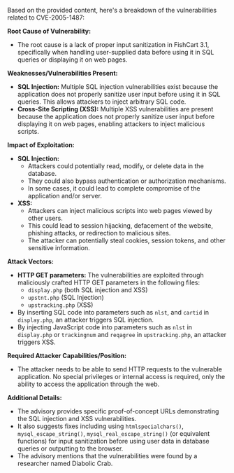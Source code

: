 Based on the provided content, here's a breakdown of the vulnerabilities related to CVE-2005-1487:

**Root Cause of Vulnerability:**

*   The root cause is a lack of proper input sanitization in FishCart 3.1, specifically when handling user-supplied data before using it in SQL queries or displaying it on web pages.

**Weaknesses/Vulnerabilities Present:**

*   **SQL Injection:** Multiple SQL injection vulnerabilities exist because the application does not properly sanitize user input before using it in SQL queries. This allows attackers to inject arbitrary SQL code.
*   **Cross-Site Scripting (XSS):** Multiple XSS vulnerabilities are present because the application does not properly sanitize user input before displaying it on web pages, enabling attackers to inject malicious scripts.

**Impact of Exploitation:**

*   **SQL Injection:**
    *   Attackers could potentially read, modify, or delete data in the database.
    *   They could also bypass authentication or authorization mechanisms.
    *   In some cases, it could lead to complete compromise of the application and/or server.
*   **XSS:**
    *   Attackers can inject malicious scripts into web pages viewed by other users.
    *   This could lead to session hijacking, defacement of the website, phishing attacks, or redirection to malicious sites.
    *   The attacker can potentially steal cookies, session tokens, and other sensitive information.

**Attack Vectors:**

*   **HTTP GET parameters:** The vulnerabilities are exploited through maliciously crafted HTTP GET parameters in the following files:
    *   `display.php` (both SQL injection and XSS)
    *  `upstnt.php` (SQL Injection)
    *  `upstracking.php` (XSS)
*   By inserting SQL code into parameters such as `nlst`,  and `cartid` in  `display.php`, an attacker triggers SQL injection.
*   By injecting JavaScript code into parameters such as `nlst` in `display.php` or `trackingnum` and `reqagree` in `upstracking.php`, an attacker triggers XSS.

**Required Attacker Capabilities/Position:**

*   The attacker needs to be able to send HTTP requests to the vulnerable application. No special privileges or internal access is required, only the ability to access the application through the web.

**Additional Details:**

*   The advisory provides specific proof-of-concept URLs demonstrating the SQL injection and XSS vulnerabilities.
*   It also suggests fixes including using  `htmlspecialchars()`, `mysql_escape_string()`, `mysql_real_escape_string()` (or equivalent functions) for input sanitization before using user data in database queries or outputting to the browser.
*   The advisory mentions that the vulnerabilities were found by a researcher named Diabolic Crab.